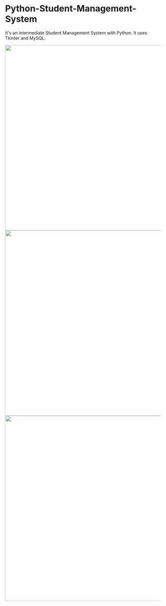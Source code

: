# Python-Student-Management-System
It's an intermediate Student Management System with Python. It uses Tkinter and MySQL.

<img src="https://user-images.githubusercontent.com/70167500/109575776-8c116280-7b03-11eb-9087-cc98e363a84e.PNG" width="600">
<img src="https://user-images.githubusercontent.com/70167500/109575827-a3505000-7b03-11eb-911c-756e79db91a7.PNG" width="600">
<img src="https://user-images.githubusercontent.com/70167500/109575855-acd9b800-7b03-11eb-8af5-8df38a182490.PNG" width="600">
